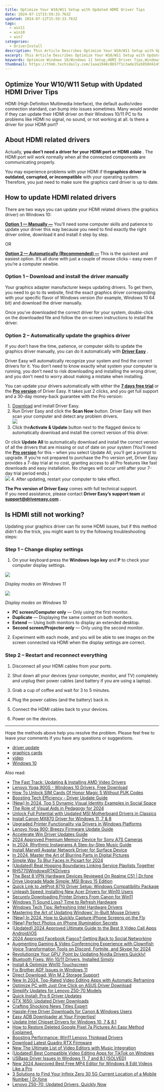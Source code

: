 ```yaml
---
title: Optimize Your W10/W11 Setup with Updated HDMI Driver Tips
date: 2024-07-11T15:59:33.763Z
updated: 2024-07-12T15:59:33.763Z
tags:
  - win11
  - win10
  - win7
categories:
  - DriverInstall
description: This Article Describes Optimize Your W10/W11 Setup with Updated HDMI Driver Tips
excerpt: This Article Describes Optimize Your W10/W11 Setup with Updated HDMI Driver Tips
keywords: Optimize Windows 10/Windows 11 Setup,HDMI Driver Tips,Windows 10/W11 Configuration,HDMI Optimization Techniques,Latest HDMI Drivers for W10/W11,Enhancing Display Settings in Windows 11/10,Improve Audio/Video Quality on Windows Systems
thumbnail: https://thmb.techidaily.com/1aaa1948c8657f1c3ade15a5850d4145b4cb86fea7e0bf45a6a316b50b831479.jpg
---
```


## Optimize Your W10/W11 Setup with Updated HDMI Driver Tips

 HDMI (High Definition Multimedia Interface), the default audio/video connection standard, can bump into issues sometimes. Many would wonder if they can update their HDMI driver on their Windows 10/11 PC to fix problems like HDMI no signal, no sound, or not working at all. Is there a driver for your HDMI port?

## About HDMI related drivers

 Actually, **you don’t need a driver for your HDMI port or HDMI cable** . The HDMI port will work normally when all the connected components are communicating properly.

 You may experience problems with your HDMI if the**graphics driver is outdated, corrupted, or incompatible** with your operating system. Therefore, you just need to make sure the graphics card driver is up to date.

## How to update HDMI related drivers

 There are two ways you can update your HDMI related drivers (the graphics driver) on Windows 10:

[**Option 1 — Manually —**](#option-1) You’ll need some computer skills and patience to update your driver this way because you need to find exactly the right driver online, download it and install it step by step.

OR

[**Option 2 — Automatically (Recommended) —**](#option-2) This is the quickest and easiest option. It’s all done with just a couple of mouse clicks – easy even if you’re a computer newbie.

### Option 1 – Download and install the driver manually

 Your graphics adapter manufacturer keeps updating drivers. To get them, you need to go to its website, find the exact graphics driver corresponding with your specific flavor of Windows version (for example, Windows 10 64 bit) and download the driver manually.

 Once you’ve downloaded the correct driver for your system, double-click on the downloaded file and follow the on-screen instructions to install the driver.

### Option 2 – Automatically update the graphics driver

 If you don’t have the time, patience, or computer skills to update the graphics driver manually, you can do it automatically with **[Driver Easy](https://tools.techidaily.com/drivereasy/download/)**  .

 Driver Easy will automatically recognize your system and find the correct drivers for it. You don’t need to know exactly what system your computer is running, you don’t need to risk downloading and installing the wrong driver, and you don’t need to worry about making a mistake when installing.

 You can update your drivers automatically with either the [**7 days free trial**](https://tools.techidaily.com/drivereasy/download/) or the [**Pro version**](https://tools.techidaily.com/drivereasy/download/) of Driver Easy. It takes just 2 clicks, and you get full support and a 30-day money-back guarantee with the Pro version:

1. [Download](https://tools.techidaily.com/drivereasy/download/) and install Driver Easy.
2. Run Driver Easy and click the **Scan Now** button. Driver Easy will then scan your computer and detect any problem drivers.  
![](https://www.drivereasy.com/wp-content/uploads/2020/10/6_0_scan-now.jpg)
3. Click the**Activate & Update** button next to the flagged device to automatically download and install the correct version of this driver.  

 Or click **Update All** to automatically download and install the correct version of all the drivers that are missing or out of date on your system (You’ll need the **[Pro version](https://tools.techidaily.com/drivereasy/download/)**  for this – when you select Update All, you’ll get a prompt to upgrade. If you’re not prepared to purchase the Pro version yet, Driver Easy provides a 7-day trial at no cost, granting access to all Pro features like fast downloads and easy installation. No charges will occur until after your 7-day trial period ends.)  
![](https://www.drivereasy.com/wp-content/uploads/2020/09/graphics-card-and-chipset..jpg)
4. After updating, restart your computer to take effect.

**The Pro version of Driver Easy** comes with full technical support.  
 If you need assistance, please contact **Driver Easy’s support team** at **[support@drivereasy.com](mailto:support@drivereasy.com) .**

## Is HDMI still not working?

 Updating your graphics driver can fix some HDMI issues, but if this method didn’t do the trick, you might want to try the following troubleshooting steps:

### Step 1 – Change display settings

 1) On your keyboard press the **Windows logo key** and **P** to check your computer display settings.

![](https://images.drivereasy.com/wp-content/uploads/2022/02/extend.jpg)

_Display modes on Windows 11_

![](https://images.drivereasy.com/wp-content/uploads/2021/01/project-mode.jpg)

_Display modes on Windows 10_

* **PC screen/Computer only** — Only using the first monitor.
* **Duplicate** — Displaying the same content on both monitors.
* **Extend** — Using both monitors to display an extended desktop.
* **Second screen/Projector only** — Only using the second monitor.

 2) Experiment with each mode, and you will be able to see images on the screen connected via HDMI when the display settings are correct.

### Step 2 – Restart and reconnect everything

1) Disconnect all your HDMI cables from your ports.

2) Shut down all your devices (your computer, monitor, and TV) completely and unplug their power cables (and battery if you are using a laptop).

3) Grab a cup of coffee and wait for 3 to 5 minutes.

4) Plug the power cables (and the battery) back in.

5) Connect the HDMI cables back to your devices.

6) Power on the devices.

---

 Hope the methods above help you resolve the problem. Please feel free to leave your comments if you have any questions or suggestions.

* [driver update](https://store.drivereasy.com/order/cart.php?PRODS=4731822&QTY=1&AFFILIATE=108875)
* [graphics cards](https://tools.techidaily.com/drivereasy/download/)
* [video](https://tools.techidaily.com/drivereasy/download/)
* [Windows 10](https://tools.techidaily.com/drivereasy/download/)

<ins class="adsbygoogle"
     style="display:block"
     data-ad-format="autorelaxed"
     data-ad-client="ca-pub-7571918770474297"
     data-ad-slot="1223367746"></ins>



<ins class="adsbygoogle"
     style="display:block"
     data-ad-client="ca-pub-7571918770474297"
     data-ad-slot="8358498916"
     data-ad-format="auto"
     data-full-width-responsive="true"></ins>



<span class="atpl-alsoreadstyle">Also read:</span>
<div><ul>
<li><a href="https://driver-install.techidaily.com/the-fast-track-updating-and-installing-amd-video-drivers/"><u>The Fast Track: Updating & Installing AMD Video Drivers</u></a></li>
<li><a href="https://driver-install.techidaily.com/lenovo-yoga-900s-windows-10-drivers-free-download/"><u>Lenovo Yoga 900S - Windows 10 Drivers, Free Download</u></a></li>
<li><a href="https://sim-unlock.techidaily.com/how-to-unlock-sim-cards-of-honor-magic-5-without-puk-codes-by-drfone-android/"><u>How To Unlock SIM Cards Of Honor Magic 5 Without PUK Codes</u></a></li>
<li><a href="https://driver-install.techidaily.com/boosting-tech-efficiency-driver-update-guide/"><u>Boosting Tech Efficiency - Driver Update Guide</u></a></li>
<li><a href="https://discord-videos.techidaily.com/new-in-2024-top-5-dynamic-visual-identity-examples-in-social-space/"><u>[New] In 2024, Top 5 Dynamic Visual Identity Examples in Social Space</u></a></li>
<li><a href="https://some-guidance.techidaily.com/the-role-of-visual-aids-in-pedagogy-for-2024/"><u>The Role of Visual Aids in Pedagogy for 2024</u></a></li>
<li><a href="https://driver-install.techidaily.com/unlock-full-potential-with-updated-msi-motherboard-drivers-in-classics/"><u>Unlock Full Potential with Updated MSI Motherboard Drivers in Classics</u></a></li>
<li><a href="https://driver-install.techidaily.com/install-canon-mx870-driver-for-windows-11-7-and-8/"><u>Install Canon MX870 Driver for Windows 11, 7 & 8</u></a></li>
<li><a href="https://driver-install.techidaily.com/upgraded-printer-functionality-via-drivers-in-windows-platforms/"><u>Upgraded Printer Functionality via Drivers in Windows Platforms</u></a></li>
<li><a href="https://driver-install.techidaily.com/lenovo-yoga-900-breezy-firmware-update-guide/"><u>Lenovo Yoga 900: Breezy Firmware Update Guide</u></a></li>
<li><a href="https://driver-install.techidaily.com/accelerate-win-driver-updates-guide/"><u>Accelerate Win Driver Updates Guide</u></a></li>
<li><a href="https://article-files.techidaily.com/2024-approved-premium-memory-device-for-sony-a7s-cameras/"><u>2024 Approved  Premium Memory Device for Sony A7S Cameras</u></a></li>
<li><a href="https://instagram-video-files.techidaily.com/in-2024-rhythmic-instagrams-a-step-by-step-music-guide/"><u>In 2024, Rhythmic Instagrams  A Step-by-Step Music Guide</u></a></li>
<li><a href="https://driver-install.techidaily.com/install-marvell-avastar-network-driver-for-surface-device/"><u>Install Marvell Avastar Network Driver for Surface Device</u></a></li>
<li><a href="https://extra-guidance.techidaily.com/in-2024-master-the-art-of-blurring-parts-in-digital-pictures/"><u>In 2024, Master the Art of Blurring Parts in Digital Pictures</u></a></li>
<li><a href="https://extra-approaches.techidaily.com/simple-way-to-blur-faces-in-picsart-for-2024/"><u>Simple Way To Blur Faces in Picsart for 2024</u></a></li>
<li><a href="https://extra-tips.techidaily.com/updated-beat-hopping-boundaries-linking-service-playlists-together/"><u>[Updated] Beat Hopping Boundaries  Linking Service Playlists Together</u></a></li>
<li><a href="https://driver-install.techidaily.com/rh5770windowsrtkdrivers/"><u>RH5770WindowsRTKDrivers</u></a></li>
<li><a href="https://fake-location.techidaily.com/the-best-8-vpn-hardware-devices-reviewed-on-realme-c51-drfone-by-drfone-virtual-android/"><u>The Best 8 VPN Hardware Devices Reviewed On Realme C51 | Dr.fone</u></a></li>
<li><a href="https://driver-install.techidaily.com/drive-upgrade-made-simple-msi-bravo-15-edition/"><u>Drive Upgrade Made Simple: MSI Bravo 15 Edition</u></a></li>
<li><a href="https://driver-install.techidaily.com/quick-link-to-jetprot-8710-driver-setup-windows-compatibility-package/"><u>Quick Link to JetProt 8710 Driver Setup: Windows Compatibility Package</u></a></li>
<li><a href="https://driver-install.techidaily.com/unleash-speed-installing-new-acer-drivers-for-win10-users/"><u>Unleash Speed: Installing New Acer Drivers for Win10 Users</u></a></li>
<li><a href="https://driver-install.techidaily.com/securely-downloading-printer-drivers-from-canon-for-win11/"><u>Securely Downloading Printer Drivers From Canon for Win11</u></a></li>
<li><a href="https://driver-install.techidaily.com/windows-11-sound-loss-time-to-refresh-hardware/"><u>Windows 11 Sound Loss? Time to Refresh Hardware</u></a></li>
<li><a href="https://driver-install.techidaily.com/windows-tech-tips-refreshing-intel-hardware-drivers/"><u>Windows Tech Tips: Refreshing Intel Hardware Drivers</u></a></li>
<li><a href="https://driver-install.techidaily.com/mastering-the-art-of-updating-windows-in-built-mouse-drivers/"><u>Mastering the Art of Updating Windows' In-Built Mouse Drivers</u></a></li>
<li><a href="https://screen-video-capture.techidaily.com/new-in-2024-how-to-quickly-capture-iphone-screens-on-the-fly/"><u>[New] In 2024, How to Quickly Capture iPhone Screens on the Fly</u></a></li>
<li><a href="https://extra-approaches.techidaily.com/new-perfect-photos-on-iphone-illumination-secrets/"><u>[New] Perfect Photos on IPhone  Illumination Secrets</u></a></li>
<li><a href="https://video-capture.techidaily.com/updated-2024-approved-ultimate-guide-to-the-best-9-video-call-apps-androidios/"><u>[Updated] 2024 Approved  Ultimate Guide to the Best 9 Video Call Apps Android/iOS</u></a></li>
<li><a href="https://facebook-videos.techidaily.com/2024-approved-facebook-fiasco-getting-back-to-social-networking/"><u>2024 Approved  Facebook Fiasco? Getting Back to Social Networking</u></a></li>
<li><a href="https://sound-tweaking.techidaily.com/augmenting-gaming-and-video-conferencing-experience-with-clownfish-voice-transformation-tools-on-discord-fortnite-and-skype-for-2024/"><u>Augmenting Gaming & Video Conferencing Experience with Clownfish Voice Transformation Tools on Discord, Fortnite, and Skype for 2024</u></a></li>
<li><a href="https://driver-install.techidaily.com/revolutionize-your-gpu-point-by-updating-nvidia-drivers-quickly/"><u>Revolutionize Your GPU' Point by Updating Nvidia Drivers Quickly!</u></a></li>
<li><a href="https://driver-install.techidaily.com/bluetooth-fixes-win-1011-drivers-installed-simply/"><u>Bluetooth Fixes: Win 10/11 Drivers, Installed Simply</u></a></li>
<li><a href="https://driver-install.techidaily.com/install-and-optimize-win10-touchscreen/"><u>Install & Optimize Win10 Touchscreen</u></a></li>
<li><a href="https://driver-install.techidaily.com/fix-brother-adf-issues-in-windows-11/"><u>Fix Brother ADF Issues in Windows 11</u></a></li>
<li><a href="https://driver-install.techidaily.com/direct-download-win-m2-storage-support/"><u>Direct Download: Win M.2 Storage Support</u></a></li>
<li><a href="https://smart-video-editing.techidaily.com/new-in-2024-top-rated-video-editing-apps-with-automatic-reframing/"><u>New In 2024, Top-Rated Video Editing Apps with Automatic Reframing</u></a></li>
<li><a href="https://driver-install.techidaily.com/optimize-pc-with-just-one-click-on-asus-driver-download/"><u>Optimize PC with Just One Click on ASUS Driver Download</u></a></li>
<li><a href="https://driver-install.techidaily.com/simplify-updates-for-lenovo-z50-70-models/"><u>Simplify Updates for Lenovo Z50-70 Models</u></a></li>
<li><a href="https://driver-install.techidaily.com/quick-install-pro-6-driver-updates/"><u>Quick Install: Pro 6 Driver Updates</u></a></li>
<li><a href="https://driver-install.techidaily.com/gtx-1650-updated-driver-downloads/"><u>GTX 1650: Updated Driver Downloads</u></a></li>
<li><a href="https://extra-hints.techidaily.com/crafting-shocking-news-titles-expert/"><u>Crafting Shocking News Titles Expert</u></a></li>
<li><a href="https://driver-install.techidaily.com/hassle-free-driver-downloads-for-canon-and-windows-users/"><u>Hassle-Free Driver Downloads for Canon & Windows Users</u></a></li>
<li><a href="https://driver-install.techidaily.com/easy-adb-downloader-at-your-fingertips/"><u>Easy ADB Downloader at Your Fingertips!</u></a></li>
<li><a href="https://driver-install.techidaily.com/update-intel-chipset-drivers-for-windows-10-7-and-81/"><u>Update Intel Chipset Drivers for Windows 10, 7 & 8.1</u></a></li>
<li><a href="https://blog-min.techidaily.com/how-to-restore-deleted-google-pixel-7a-pictures-an-easy-method-explained-by-fonelab-android-recover-pictures/"><u>How to Restore Deleted Google Pixel 7a Pictures  An Easy Method Explained.</u></a></li>
<li><a href="https://driver-install.techidaily.com/boosting-performance-win11-lenovo-thinkpad-drivers/"><u>Boosting Performance: Win11 Lenovo Thinkpad Drivers</u></a></li>
<li><a href="https://driver-install.techidaily.com/download-latest-quadro-rtx-firmware/"><u>Download Latest Quadro RTX Firmware</u></a></li>
<li><a href="https://video-creation-software.techidaily.com/new-the-ultimate-list-of-video-editors-with-music-integration/"><u>New The Ultimate List of Video Editors with Music Integration</u></a></li>
<li><a href="https://tiktok-clips.techidaily.com/updated-best-compatible-video-editing-apps-for-tiktok-on-windows/"><u>[Updated] Best Compatible Video Editing Apps for TikTok on Windows</u></a></li>
<li><a href="https://driver-install.techidaily.com/usbasp-driver-issues-in-windows-11-7-and-81-solved/"><u>USBasp Driver Issues in Windows 11, 7 and 8.1 [SOLVED]</u></a></li>
<li><a href="https://video-creation-software.techidaily.com/new-2024-approved-best-free-mp4-editor-for-windows-8-edit-videos-like-a-pro/"><u>New 2024 Approved Best Free MP4 Editor for Windows 8 Edit Videos Like a Pro</u></a></li>
<li><a href="https://android-location-track.techidaily.com/3-solutions-to-find-your-infinix-zero-30-5g-current-location-of-a-mobile-number-drfone-by-drfone-virtual-android/"><u>3 Solutions to Find Your Infinix Zero 30 5G Current Location of a Mobile Number | Dr.fone</u></a></li>
<li><a href="https://driver-install.techidaily.com/lenovo-z50-70-updated-drivers-quickly-now/"><u>Lenovo Z50-70: Updated Drivers, Quickly Now</u></a></li>
</ul></div>
